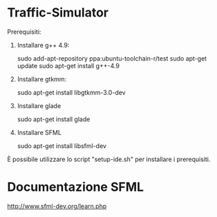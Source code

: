 # Traffic-Simulator
Prerequisiti:

1) Installare g++ 4.9:

    sudo add-apt-repository ppa:ubuntu-toolchain-r/test
    sudo apt-get update
    sudo apt-get install g++-4.9

2) Installare gtkmm:

    sudo apt-get install libgtkmm-3.0-dev 

3) Installare glade

    sudo apt-get install glade
    
4) Installare SFML

    sudo apt-get install libsfml-dev


È possibile utilizzare lo script "setup-ide.sh" per installare i prerequisiti.

# Documentazione SFML
http://www.sfml-dev.org/learn.php
